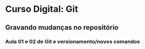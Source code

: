 # Curso Digital: Git

## Gravando mudanças no repositório

### Aula 01 e 02 de Git e versionamento/novos comandos
